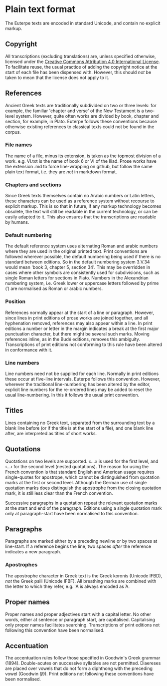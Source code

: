 # Plain text format
The Euterpe texts are encoded in standard Unicode, and contain no explicit markup. 

## Copyright
All transcriptions (excluding translations) are, unless specified otherwise, licensed under the [Creative Commons Attribution 4.0 International License](https://creativecommons.org/licenses/by/4.0/legalcode). To facilitate reuse, the usual practice of adding the copyright notice at the start of each file has been dispensed with. However, this should _not_ be taken to mean that the license does not apply to it.

## References
Ancient Greek texts are traditionally subdivided on two or three levels: for example, the familiar 'chapter and verse' of the New Testament is a two-level system. However, quite often works are divided by book, chapter and section, for example, in Plato. Euterpe follows these conventions because otherwise existing references to classical texts could not be found in the corpus.

### File names
The name of a file, minus its extension, is taken as the topmost division of a work. e.g. VI.txt is the name of book 6 or VI of the Iliad. Prose works have the extension .md to force line-wrapping on github, but follow the same plain text format, i.e. they are _not_ in markdown format.

### Chapters and sections
Since Greek texts themselves contain no Arabic numbers or Latin letters, these characters can be used as a reference system without recourse to explicit markup. This is so that in future, if any markup technology becomes obsolete, the text will still be readable in the current technology, or can be easily adapted to it. This also ensures that the transcriptions are readable by humans. 

### Default numbering
The default reference system uses alternating Roman and arabic numbers where they are used in the original printed text. Print conventions are followed wherever possible, the default numbering being used if there is no standard between editions. So in the default numbering system 3.V.34 would mean 'book 3, chapter 5, section 34'. This may be overridden in cases where other symbols are consistently used for subdivisions, such as single Roman letters for sections in Plato. Numbers in the Alexandrian numbering system, i.e. Greek lower or uppercase letters followed by prime (′) are normalised as Roman or arabic numbers. 

### Position
References normally appear at the start of a line or paragraph. However, since lines in print editions of prose works are joined together, and all hyphenation removed, references may also appear within a line. In print editions a number or letter in the margin indicates a break at the first major punctuation character, but there might be several such marks. Moving references inline, as in the Budé editions, removes this ambiguity. Transcriptions of print editions not conforming to this rule have been altered in conformance with it.

### Line numbers
Line numbers need not be supplied for each line. Normally in print editions these occur at five-line intervals. Euterpe follows this convention. However, wherever the traditional line-numbering has been altered by the editor, explicit line numbers for the re-ordered lines may be added to reset the usual line-numbering. In this it follows the usual print convention.

## Titles
Lines containing no Greek text, separated from the surrounding text by a blank line before (or if the title is at the start of a file), and one blank line after, are interpreted as titles of short works.

## Quotations
Quotations on two levels are supported. «...» is used for the first level, and ‹...› for the second level (nested quotations). The reason for using the French convention is that standard English and American usage requires single-quotes for apostrope, which cannot be distinguished from quotation marks at the first or second level. Although the German use of single quotation marks does distinguish the apostrophe from the closing quotation mark, it is still less clear than the French convention.

Successive paragraphs in a quotation repeat the relevant quotation marks at the start and end of the paragraph. Editions using a single quotation mark only at paragraph-start have been normalised to this convention.

## Paragraphs
Paragraphs are marked either by a preceding newline or by two spaces at line-start. If a reference begins the line, two spaces _after_ the reference indicates a new paragraph.

### Apostrophes
The apostrophe character in Greek text is the Greek koronis (Unicode IFBD), _not_ the Greek psili (Unicode IFBF). All breathing marks are combined with the letter to which they refer, e.g. ᾽Α is always encoded as Ἀ.

## Proper names
Proper names and proper adjectives start with a capital letter. No other words, either at sentence or paragraph start, are capitalised. Capitalising only proper names facilitates searching. Transcriptions of print editions not following this convention have been normalised.

## Accentuation
The accentuation rules follow those specified in Goodwin's Greek grammar (1894). Double-acutes on successive syllables are not permitted. Diaereses are placed over vowels that do not form a diphthong with the preceding vowel (Goodwin §9). Print editions not following these conventions have been normalised.


